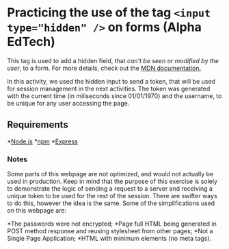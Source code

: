 # Practicing the use of the tag `<input type="hidden" />` on forms (Alpha EdTech)

This tag is used to add a hidden field, that *can't be seen or modified by the user*, to a form. For more details, check out the [MDN documentation.](https://developer.mozilla.org/en-US/docs/Web/HTML/Element/input/hidden)

In this activity, we used the hidden input to send a token, that will be used for session management in
the next activities. The token was generated with the current time (in miliseconds since 01/01/1970)
and the username, to be unique for any user accessing the page.

## Requirements

*[Node.js](https://nodejs.org/en/)
*[npm](https://docs.npmjs.com/downloading-and-installing-node-js-and-npm)
*[Express](https://expressjs.com/)

### Notes

Some parts of this webpage are not optimized, and would not actually be used in production.
Keep in mind that the purpose of this exercise is solely to demonstrate the logic of sending
a request to a server and receiving a unique token to be used for the rest of the session.
There are swifter ways to do this, however the idea is the same. Some of the simplifications
used on this webpage are:

*The passwords were not encrypted;
*Page full HTML being generated in POST method response and reusing stylesheet from other pages;
*Not a Single Page Application;
*HTML with minimum elements (no meta tags).
